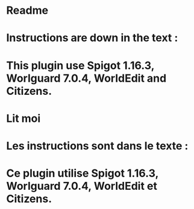 # Readme
# Instructions are down in the text : 

# This plugin use Spigot 1.16.3, Worlguard 7.0.4, WorldEdit and Citizens.

# Lit moi
# Les instructions sont dans le texte :

# Ce plugin utilise Spigot 1.16.3, Worlguard 7.0.4, WorldEdit et Citizens.
